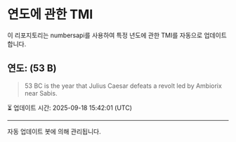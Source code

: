 
# 연도에 관한 TMI

이 리포지토리는 numbersapi를 사용하여 특정 년도에 관한 TMI를 자동으로 업데이트합니다.

## 연도: (53 B)
> 53 BC is the year that Julius Caesar defeats a revolt led by Ambiorix near Sabis.

⏳ 업데이트 시간: 2025-09-18 15:42:01 (UTC)

---
자동 업데이트 봇에 의해 관리됩니다.
